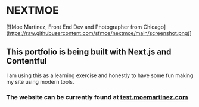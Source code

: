 # NEXTMOE

[![Moe Martinez, Front End Dev and Photographer from Chicago] (https://raw.githubusercontent.com/sfmoe/nextmoe/main/screenshot.png)]


## This portfolio is being built with Next.js and Contentful

I am using this as a learning exercise and honestly to have some fun making my site using modern tools.

### The website can be currently found at [test.moemartinez.com](https://test.moemartinez.com)

